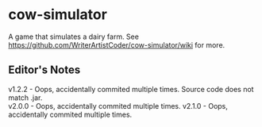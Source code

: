 # cow-simulator
A game that simulates a dairy farm. See https://github.com/WriterArtistCoder/cow-simulator/wiki for more.
## Editor's Notes
v1.2.2 - Oops, accidentally commited multiple times. Source code does not match .jar.  
v2.0.0 - Oops, accidentally commited multiple times.
v2.1.0 - Oops, accidentally commited multiple times. 
